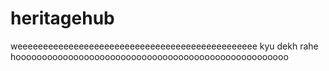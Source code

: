 # heritagehub
weeeeeeeeeeeeeeeeeeeeeeeeeeeeeeeeeeeeeeeeeeeeeee kyu dekh rahe hoooooooooooooooooooooooooooooooooooooooooooooooooooo
